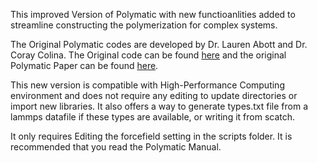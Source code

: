 This improved Version of Polymatic with new functioanlities added to streamline constructing the polymerization for complex systems. 

The Original Polymatic codes are developed by Dr. Lauren Abott and Dr. Coray Colina. The Original code can be found [here](https://nanohub.org/resources/17278) and the original Polymatic Paper can be found [here](https://link.springer.com/article/10.1007/s00214-013-1334-z).

This new version is compatible with High-Performance Computing environment and does not require any editing to update directories or import new libraries.
It also offers a way to generate types.txt file from a lammps datafile if these types are available, or writing it from scatch. 

It only requires Editing the forcefield setting in the scripts folder. It is recommended that you read the Polymatic Manual.  

